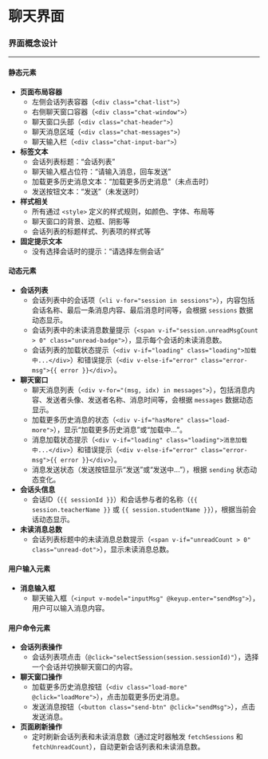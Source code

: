 # 聊天界面



### 界面概念设计

------

#### 静态元素
- **页面布局容器**
    - 左侧会话列表容器（`<div class="chat-list">`）
    - 右侧聊天窗口容器（`<div class="chat-window">`）
    - 聊天窗口头部（`<div class="chat-header">`）
    - 聊天消息区域（`<div class="chat-messages">`）
    - 聊天输入栏（`<div class="chat-input-bar">`）
- **标签文本**
    - 会话列表标题：“会话列表”
    - 聊天输入框占位符：“请输入消息，回车发送”
    - 加载更多历史消息文本：“加载更多历史消息”（未点击时）
    - 发送按钮文本：“发送”（未发送时）
- **样式相关**
    - 所有通过 `<style>` 定义的样式规则，如颜色、字体、布局等
    - 聊天窗口的背景、边框、阴影等
    - 会话列表的标题样式、列表项的样式等
- **固定提示文本**
    - 没有选择会话时的提示：“请选择左侧会话”

#### 动态元素
- **会话列表**
    - 会话列表中的会话项（`<li v-for="session in sessions">`），内容包括会话名称、最后一条消息内容、最后消息时间等，会根据 `sessions` 数据动态显示。
    - 会话列表中的未读消息数量提示（`<span v-if="session.unreadMsgCount > 0" class="unread-badge">`），显示每个会话的未读消息数。
    - 会话列表的加载状态提示（`<div v-if="loading" class="loading">加载中...</div>`）和错误提示（`<div v-else-if="error" class="error-msg">{{ error }}</div>`）。
- **聊天窗口**
    - 聊天消息列表（`<div v-for="(msg, idx) in messages">`），包括消息内容、发送者头像、发送者名称、消息时间等，会根据 `messages` 数据动态显示。
    - 加载更多历史消息的状态（`<div v-if="hasMore" class="load-more">`），显示“加载更多历史消息”或“加载中...”。
    - 消息加载状态提示（`<div v-if="loading" class="loading">消息加载中...</div>`）和错误提示（`<div v-else-if="error" class="error-msg">{{ error }}</div>`）。
    - 消息发送状态（发送按钮显示“发送”或“发送中...”），根据 `sending` 状态动态变化。
- **会话头信息**
    - 会话ID（`{{ sessionId }}`）和会话参与者的名称（`{{ session.teacherName }}` 或 `{{ session.studentName }}`），根据当前会话动态显示。
- **未读消息总数**
    - 会话列表标题中的未读消息总数提示（`<span v-if="unreadCount > 0" class="unread-dot">`），显示未读消息总数。

#### 用户输入元素
- **消息输入框**
    - 聊天输入框（`<input v-model="inputMsg" @keyup.enter="sendMsg">`），用户可以输入消息内容。

#### 用户命令元素
- **会话列表操作**
    - 会话列表项点击（`@click="selectSession(session.sessionId)"`），选择一个会话并切换聊天窗口的内容。
- **聊天窗口操作**
    - 加载更多历史消息按钮（`<div class="load-more" @click="loadMore">`），点击加载更多历史消息。
    - 发送消息按钮（`<button class="send-btn" @click="sendMsg">`），点击发送消息。
- **页面刷新操作**
    - 定时刷新会话列表和未读消息数（通过定时器触发 `fetchSessions` 和 `fetchUnreadCount`），自动更新会话列表和未读消息数。